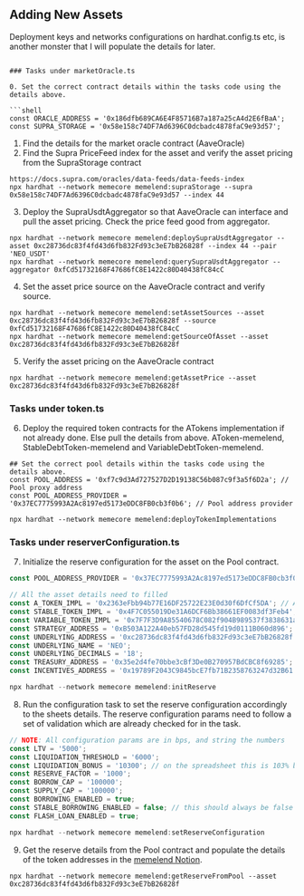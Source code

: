 ## Adding New Assets

Deployment keys and networks configurations on hardhat.config.ts etc, is another monster that I will populate the details for later.

````shell

### Tasks under marketOracle.ts

0. Set the correct contract details within the tasks code using the details above.

```shell
const ORACLE_ADDRESS = '0x186dfb689CA6E4F85716B7a187a25cA4d2E6fBaA';
const SUPRA_STORAGE = '0x58e158c74DF7Ad6396C0dcbadc4878faC9e93d57';
````

1. Find the details for the market oracle contract (AaveOracle)
2. Find the Supra PriceFeed index for the asset and verify the asset pricing from the SupraStorage contract

```shell
https://docs.supra.com/oracles/data-feeds/data-feeds-index
npx hardhat --network memecore memelend:supraStorage --supra 0x58e158c74DF7Ad6396C0dcbadc4878faC9e93d57 --index 44
```

3. Deploy the SupraUsdtAggregator so that AaveOracle can interface and pull the asset pricing. Check the price feed good from aggregator.

```shell
npx hardhat --network memecore memelend:deploySupraUsdtAggregator --asset 0xc28736dc83f4fd43d6fb832Fd93c3eE7bB26828f --index 44 --pair 'NEO_USDT'
npx hardhat --network memecore memelend:querySupraUsdtAggregator --aggregator 0xfCd51732168F47686fC8E1422c80D40438fC84cC
```

4. Set the asset price source on the AaveOracle contract and verify source.

```shell
npx hardhat --network memecore memelend:setAssetSources --asset 0xc28736dc83f4fd43d6fb832Fd93c3eE7bB26828f --source 0xfCd51732168F47686fC8E1422c80D40438fC84cC
npx hardhat --network memecore memelend:getSourceOfAsset --asset 0xc28736dc83f4fd43d6fb832Fd93c3eE7bB26828f
```

5. Verify the asset pricing on the AaveOracle contract

```shell
npx hardhat --network memecore memelend:getAssetPrice --asset 0xc28736dc83f4fd43d6fb832Fd93c3eE7bB26828f
```

### Tasks under token.ts

6. Deploy the required token contracts for the ATokens implementation if not already done. Else pull the details from above. AToken-memelend, StableDebtToken-memelend and VariableDebtToken-memelend.

```shell
## Set the correct pool details within the tasks code using the details above.
const POOL_ADDRESS = '0xf7c9d3Ad727527D2D19138C56b087c9f3a5f6D2a'; // Pool proxy address
const POOL_ADDRESS_PROVIDER = '0x37EC7775993A2Ac8197ed5173eDDC8FB0cb3f0b6'; // Pool address provider

npx hardhat --network memecore memelend:deployTokenImplementations

```

### Tasks under reserverConfiguration.ts

7. Initialize the reserve configuration for the asset on the Pool contract.

```ts
const POOL_ADDRESS_PROVIDER = '0x37EC7775993A2Ac8197ed5173eDDC8FB0cb3f0b6';

// All the asset details need to filled
const A_TOKEN_IMPL = '0x2363eFbb94b77E16DF25722E23E0d30f6DfCf5DA'; // AToken - memelend
const STABLE_TOKEN_IMPL = '0x4F7C055019De31A6DCF6Bb38661EF0083df3Feb4'; // StableDebtToken-memelend
const VARIABLE_TOKEN_IMPL = '0x7F7F3D9A85540678C082f904B989537f3838631a'; // VariableDebtToken-memelend
const STRATEGY_ADDRESS = '0xB503A122A40eb57FD28d545fd19d0111B060d896'; // Rate strategy folling the one listed in the sheets
const UNDERLYING_ADDRESS = '0xc28736dc83f4fd43d6fb832Fd93c3eE7bB26828f';
const UNDERLYING_NAME = 'NEO';
const UNDERLYING_DECIMALS = '18';
const TREASURY_ADDRESS = '0x35e2d4fe70bbe3cBf3De0B270957BdCBC8f69285'; // Treasury proxy
const INCENTIVES_ADDRESS = '0x19789F2043C9845bcE7fb71B2358763247d32B61'; // Incentives proxy

npx hardhat --network memecore memelend:initReserve
```

8. Run the configuration task to set the reserve configuration accordingly to the sheets details. The reserve configuration params need to follow a set of validation which are already checked for in the task.

```js
// NOTE: All configuration params are in bps, and string the numbers
const LTV = '5000';
const LIQUIDATION_THRESHOLD = '6000';
const LIQUIDATION_BONUS = '10300'; // on the spreadsheet this is 103% but it should be 10300bps
const RESERVE_FACTOR = '1000';
const BORROW_CAP = '100000';
const SUPPLY_CAP = '100000';
const BORROWING_ENABLED = true;
const STABLE_BORROWING_ENABLED = false; // this should always be false
const FLASH_LOAN_ENABLED = true;

npx hardhat --network memecore memelend:setReserveConfiguration
```

9. Get the reserve details from the Pool contract and populate the details of the token addresses in the [memelend Notion](https://www.notion.so/switcheo/memelend-d3643bb398674862be42c07b76cd054b?pvs=4).

```shell
npx hardhat --network memecore memelend:getReserveFromPool --asset 0xc28736dc83f4fd43d6fb832Fd93c3eE7bB26828f
```
